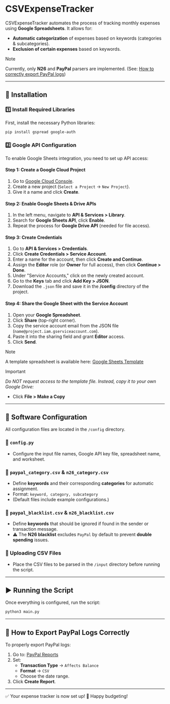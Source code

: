 # CSVExpenseTracker

CSVExpenseTracker automates the process of tracking monthly expenses using **Google Spreadsheets**. It allows for:
- **Automatic categorization** of expenses based on keywords (categories & subcategories).
- **Exclusion of certain expenses** based on keywords.

>[!NOTE]
>Currently, only **N26** and **PayPal** parsers are implemented.
>(See: [How to correctly export PayPal logs](#how-to-export-paypal-logs-correctly))

---
## 🚀 Installation
### 1️⃣ Install Required Libraries
First, install the necessary Python libraries:
```sh
pip install gspread google-auth
```

### 2️⃣ Google API Configuration
To enable Google Sheets integration, you need to set up API access:

#### Step 1: Create a Google Cloud Project
1. Go to [Google Cloud Console](https://console.cloud.google.com/apis).
2. Create a new project (`Select a Project` → `New Project`).
3. Give it a name and click **Create**.

#### Step 2: Enable Google Sheets & Drive APIs
1. In the left menu, navigate to **API & Services > Library**.
2. Search for **Google Sheets API**, click **Enable**.
3. Repeat the process for **Google Drive API** (needed for file access).

#### Step 3: Create Credentials
1. Go to **API & Services > Credentials**.
2. Click **Create Credentials > Service Account**.
3. Enter a name for the account, then click **Create and Continue**.
4. Assign the **Editor** role (or **Owner** for full access), then click **Continue > Done**.
5. Under "Service Accounts," click on the newly created account.
6. Go to the **Keys** tab and click **Add Key > JSON**.
7. Download the `.json` file and save it in the **/config** directory of the project.

#### Step 4: Share the Google Sheet with the Service Account
1. Open your **Google Spreadsheet**.
2. Click **Share** (top-right corner).
3. Copy the service account email from the JSON file (`name@project.iam.gserviceaccount.com`).
4. Paste it into the sharing field and grant **Editor** access.
5. Click **Send**.

>[!NOTE]
>A template spreadsheet is available here: [Google Sheets Template](https://docs.google.com/spreadsheets/d/1uwWi78mgVENbNoc8REMdLWvAdgcTZm4_h78E1VNSqWk/edit?usp=sharing)

>[!IMPORTANT] 
>*Do NOT request access to the template file. Instead, copy it to your own Google Drive:*
>- Click **File > Make a Copy**

---
## 🔧 Software Configuration
All configuration files are located in the `/config` directory.

### 🔹 `config.py`
- Configure the input file names, Google API key file, spreadsheet name, and worksheet.

### 🔹 `paypal_category.csv` & `n26_category.csv`
- Define **keywords** and their corresponding **categories** for automatic assignment.
- Format: `keyword, category, subcategory`
- (Default files include example configurations.)

### 🔹 `paypal_blacklist.csv` & `n26_blacklist.csv`
- Define **keywords** that should be ignored if found in the sender or transaction message.
- ⚠️ The **N26 blacklist** excludes `PayPal` by default to prevent **double spending** issues.

### 🔹 Uploading CSV Files
- Place the CSV files to be parsed in the `/input` directory before running the script.

---
## ▶️ Running the Script
Once everything is configured, run the script:
```sh
python3 main.py
```

---
## 📌 How to Export PayPal Logs Correctly
To properly export PayPal logs:
1. Go to: [PayPal Reports](https://www.paypal.com/reports/dlog)
2. Set:
   - **Transaction Type** → `Affects Balance`
   - **Format** → `CSV`
   - Choose the date range.
3. Click **Create Report**.

---

✅ Your expense tracker is now set up! 🎉 Happy budgeting!

